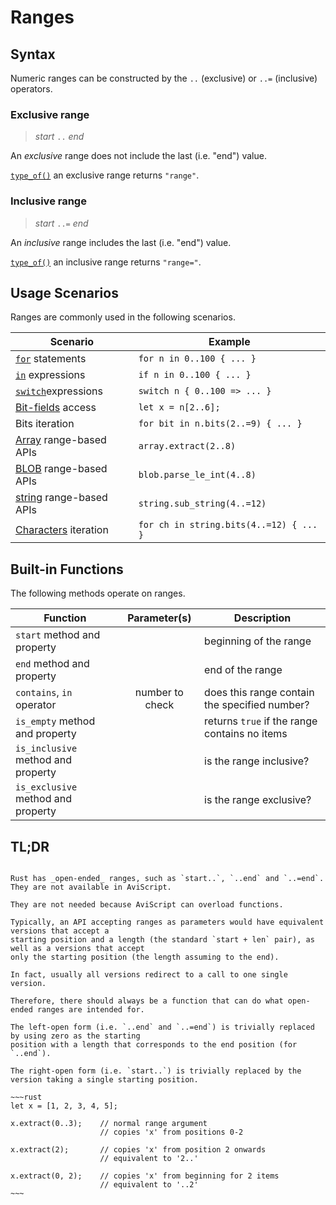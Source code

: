Ranges
======


Syntax
------

Numeric ranges can be constructed by the `..` (exclusive) or `..=` (inclusive) operators.

### Exclusive range

> _start_ `..` _end_

An _exclusive_ range does not include the last (i.e. "end") value.

[`type_of()`](../meta/type-of.md) an exclusive range returns `"range"`.

### Inclusive range

> _start_ `..=` _end_

An _inclusive_ range includes the last (i.e. "end") value.

[`type_of()`](../meta/type-of.md) an inclusive range returns `"range="`.


Usage Scenarios
---------------

Ranges are commonly used in the following scenarios.

| Scenario                                      | Example                                 |
|-----------------------------------------------| --------------------------------------- |
| [`for`](../control-flow/for.md) statements                    | `for n in 0..100 { ... }`               |
| [`in`](../operators/operators.md) expressions              | `if n in 0..100 { ... }`                |
| [`switch`](../control-flow/switch.md)expressions             | `switch n { 0..100 => ... }`            |
| [Bit-fields](../types/bit-fields.md) access            | `let x = n[2..6];`                      |
| Bits iteration                                | `for bit in n.bits(2..=9) { ... }`      |
| [Array](../types/arrays.md) range-based APIs | `array.extract(2..8)`                   |
| [BLOB](../types/blobs.md) range-based APIs             | `blob.parse_le_int(4..8)`               |
| [string](../types/strings-chars.md) range-based APIs   | `string.sub_string(4..=12)`             |
| [Characters](../types/strings-chars.md) iteration      | `for ch in string.bits(4..=12) { ... }` |


Built-in Functions
------------------

The following methods operate on ranges.

| Function                           |  Parameter(s)   | Description                                   |
| ---------------------------------- | :-------------: | --------------------------------------------- |
| `start` method and property        |                 | beginning of the range                        |
| `end` method and property          |                 | end of the range                              |
| `contains`, `in` operator          | number to check | does this range contain the specified number? |
| `is_empty` method and property     |                 | returns `true` if the range contains no items |
| `is_inclusive` method and property |                 | is the range inclusive?                       |
| `is_exclusive` method and property |                 | is the range exclusive?                       |


TL;DR
-----

```admonish question "What happened to the _open-ended_ ranges?"

Rust has _open-ended_ ranges, such as `start..`, `..end` and `..=end`.  They are not available in AviScript.

They are not needed because AviScript can overload functions.

Typically, an API accepting ranges as parameters would have equivalent versions that accept a
starting position and a length (the standard `start + len` pair), as well as a versions that accept
only the starting position (the length assuming to the end).

In fact, usually all versions redirect to a call to one single version.

Therefore, there should always be a function that can do what open-ended ranges are intended for.

The left-open form (i.e. `..end` and `..=end`) is trivially replaced by using zero as the starting
position with a length that corresponds to the end position (for `..end`).

The right-open form (i.e. `start..`) is trivially replaced by the version taking a single starting position.

~~~rust
let x = [1, 2, 3, 4, 5];

x.extract(0..3);    // normal range argument
                    // copies 'x' from positions 0-2

x.extract(2);       // copies 'x' from position 2 onwards
                    // equivalent to '2..'

x.extract(0, 2);    // copies 'x' from beginning for 2 items
                    // equivalent to '..2'
~~~
```
